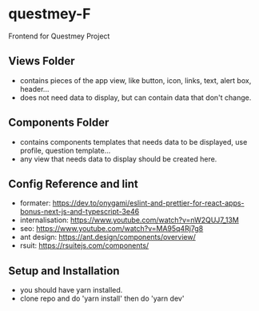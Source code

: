 # questmey-F
Frontend for Questmey Project

## Views Folder
- contains pieces of the app view, like button, icon, links, text, alert box, header...
- does not need data to display, but can contain data that don't change. 

## Components Folder
- contains components templates that needs data to be displayed, use profile, question template...
- any view that needs data to display should be created here.

## Config Reference and lint
- formater: https://dev.to/onygami/eslint-and-prettier-for-react-apps-bonus-next-js-and-typescript-3e46
- internalisation: https://www.youtube.com/watch?v=nW2QUJ7_13M
- seo: https://www.youtube.com/watch?v=MA95q4Rj7g8
- ant design: https://ant.design/components/overview/
- rsuit: https://rsuitejs.com/components/

## Setup and Installation
- you should have yarn installed.
- clone repo and do 'yarn install' then do 'yarn dev'
